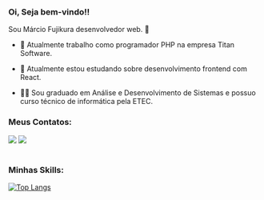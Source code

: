 ### Oi, Seja bem-vindo!!
Sou Márcio Fujikura desenvolvedor web. 👋

- 🔭 Atualmente trabalho como programador PHP na empresa Titan Software.

- 🌱 Atualmente estou estudando sobre desenvolvimento frontend com React.

- 👩‍🎓 Sou graduado em Análise e Desenvolvimento de Sistemas e possuo curso técnico de informática pela ETEC.

### Meus Contatos:

<div>
<a href = "mailto:marciofujikura@gmail.com"><img src="https://img.shields.io/badge/Gmail-D14836?style=for-the-badge&logo=gmail&logoColor=white" target="_blank"></a>
<a href="https://www.linkedin.com/in/marcio-fujikura" target="_blank"><img src="https://img.shields.io/badge/-LinkedIn-%230077B5?style=for-the-badge&logo=linkedin&logoColor=white" target="_blank"></a>   
</div><BR/>

### Minhas Skills:



[![Top Langs](https://github-readme-stats.vercel.app/api/top-langs/?username=Fujikura&theme=midnight-purple&layout=compact&custom_title=Linguagens%20mais%20usadas)](https://github.com/Fujikura/github-readme-stats)

